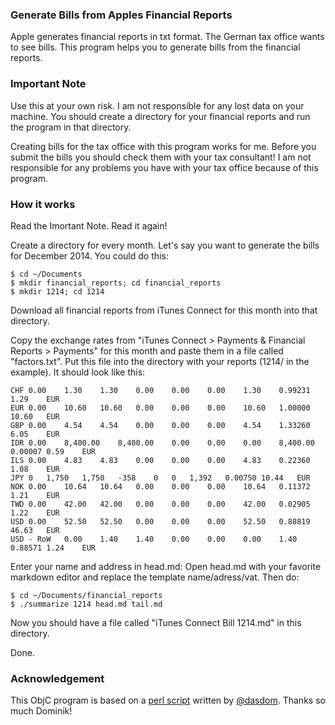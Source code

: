 ### Generate Bills from Apples Financial Reports
Apple generates financial reports in txt format. The German tax office wants to see bills. This program helps you to generate bills from the financial reports.

### Important Note
Use this at your own risk. I am not responsible for any lost data on your machine. You should create a directory for your financial reports and run the program in that directory.

Creating bills for the tax office with this program works for me. Before you submit the bills you should check them with your tax consultant! I am not responsible for any problems you have with your tax office because of this program.

### How it works
Read the Imortant Note. Read it again!

Create a directory for every month. Let's say you want to generate the bills for December 2014. You could do this:

```
$ cd ~/Documents
$ mkdir financial_reports; cd financial_reports
$ mkdir 1214; cd 1214
```

Download all financial reports from iTunes Connect for this month into that directory.

Copy the exchange rates from "iTunes Connect > Payments & Financial Reports > Payments" for this month and paste them in a file called "factors.txt". Put this file into the directory with your reports (1214/ in the example). It should look like this:

```
CHF	0.00	1.30	1.30	0.00	0.00	0.00	1.30	0.99231	1.29	EUR
EUR	0.00	10.60	10.60	0.00	0.00	0.00	10.60	1.00000	10.60	EUR
GBP	0.00	4.54	4.54	0.00	0.00	0.00	4.54	1.33260	6.05	EUR
IDR	0.00	8,400.00	8,400.00	0.00	0.00	0.00	8,400.00	0.00007	0.59	EUR
ILS	0.00	4.83	4.83	0.00	0.00	0.00	4.83	0.22360	1.08	EUR
JPY	0	1,750	1,750	-358	0	0	1,392	0.00750	10.44	EUR
NOK	0.00	10.64	10.64	0.00	0.00	0.00	10.64	0.11372	1.21	EUR
TWD	0.00	42.00	42.00	0.00	0.00	0.00	42.00	0.02905	1.22	EUR
USD	0.00	52.50	52.50	0.00	0.00	0.00	52.50	0.88819	46.63	EUR
USD - RoW	0.00	1.40	1.40	0.00	0.00	0.00	1.40	0.88571	1.24	EUR
```

Enter your name and address in head.md: Open head.md with your favorite markdown editor and replace the template name/adress/vat. Then do:

```
$ cd ~/Documents/financial_reports
$ ./summarize 1214 head.md tail.md
```

Now you should have a file called "iTunes Connect Bill 1214.md" in this directory. 

Done.

### Acknowledgement
This ObjC program is based on a [perl script](https://github.com/dasdom/CreateAppStoreBill) written by [@dasdom](https://github.com/dasdom). Thanks so much Dominik!